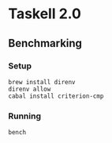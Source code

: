 # Taskell 2.0

## Benchmarking

### Setup

```
brew install direnv
direnv allow
cabal install criterion-cmp
```

### Running

```
bench
```
